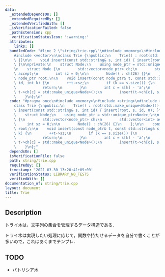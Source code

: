 ```yaml
---
data:
  _extendedDependsOn: []
  _extendedRequiredBy: []
  _extendedVerifiedWith: []
  _isVerificationFailed: false
  _pathExtension: cpp
  _verificationStatusIcon: ':warning:'
  attributes:
    links: []
  bundledCode: "#line 2 \"string/trie.cpp\"\n#include <memory>\n#include <string>\n\
    #include <vector>\n\nclass Trie {\npublic:\n    Trie() : root(std::make_unique<Node>())\
    \ {}\n\n    void insert(const std::string& s, int id) { insert(root, s, id, 0);\
    \ }\n\nprivate:\n    struct Node;\n    using node_ptr = std::unique_ptr<Node>;\n\
    \n    struct Node {\n        std::vector<node_ptr> ch;\n        std::vector<int>\
    \ accept;\n        int sz = 0;\n\n        Node() : ch(26) {}\n    };\n\n    const\
    \ node_ptr root;\n\n    void insert(const node_ptr& t, const std::string& s, int\
    \ id, int k) {\n        ++t->sz;\n        if (k == s.size()) {\n            t->accept.push_back(id);\n\
    \            return;\n        }\n        int c = s[k] - 'a';\n        if (!t->ch[c])\
    \ t->ch[c] = std::make_unique<Node>();\n        insert(t->ch[c], s, id, k + 1);\n\
    \    }\n};\n"
  code: "#pragma once\n#include <memory>\n#include <string>\n#include <vector>\n\n\
    class Trie {\npublic:\n    Trie() : root(std::make_unique<Node>()) {}\n\n    void\
    \ insert(const std::string& s, int id) { insert(root, s, id, 0); }\n\nprivate:\n\
    \    struct Node;\n    using node_ptr = std::unique_ptr<Node>;\n\n    struct Node\
    \ {\n        std::vector<node_ptr> ch;\n        std::vector<int> accept;\n   \
    \     int sz = 0;\n\n        Node() : ch(26) {}\n    };\n\n    const node_ptr\
    \ root;\n\n    void insert(const node_ptr& t, const std::string& s, int id, int\
    \ k) {\n        ++t->sz;\n        if (k == s.size()) {\n            t->accept.push_back(id);\n\
    \            return;\n        }\n        int c = s[k] - 'a';\n        if (!t->ch[c])\
    \ t->ch[c] = std::make_unique<Node>();\n        insert(t->ch[c], s, id, k + 1);\n\
    \    }\n};"
  dependsOn: []
  isVerificationFile: false
  path: string/trie.cpp
  requiredBy: []
  timestamp: '2021-03-30 13:20:41+09:00'
  verificationStatus: LIBRARY_NO_TESTS
  verifiedWith: []
documentation_of: string/trie.cpp
layout: document
title: Trie
---
```


## Description

トライ木は，文字列の集合を管理するデータ構造である．

トライ木は実現したい処理に応じて，関数や持たせるデータを自分で書くことが多いので，これはあくまでテンプレ．

## TODO

- パトリシア木